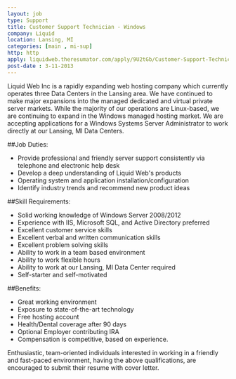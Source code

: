 ```yaml
---
layout: job
type: Support
title: Customer Support Technician - Windows
company: Liquid
location: Lansing, MI
categories: [main , mi-sup]
http: http
apply: liquidweb.theresumator.com/apply/9U2tGb/Customer-Support-Technician-Windows.html
post-date : 3-11-2013
---
```


Liquid Web Inc is a rapidly expanding web hosting company which currently operates three Data Centers in the Lansing area. We have continued to make major expansions into the managed dedicated and virtual private server markets. While the majority of our operations are Linux-based, we are continuing to expand in the Windows managed hosting market. We are accepting applications for a Windows Systems Server Administrator to work directly at our Lansing, MI Data Centers.   

##Job Duties:

* Provide professional and friendly server support consistently via telephone and electronic help desk
* Develop a deep understanding of Liquid Web's products
* Operating system and application installation/configuration
* Identify industry trends and recommend new product ideas

##Skill Requirements:

* Solid working knowledge of Windows Server 2008/2012
* Experience with IIS, Microsoft SQL, and Active Directory preferred
* Excellent customer service skills
* Excellent verbal and written communication skills
* Excellent problem solving skills
* Ability to work in a team based environment
* Ability to work flexible hours
* Ability to work at our Lansing, MI Data Center required
* Self-starter and self-motivated

##Benefits:

* Great working environment
* Exposure to state-of-the-art technology
* Free hosting account
* Health/Dental coverage after 90 days
* Optional Employer contributing IRA
* Compensation is competitive, based on experience.

Enthusiastic, team-oriented individuals interested in working in a friendly and fast-paced environment, having the above qualifications, are encouraged to submit their resume with cover letter.
